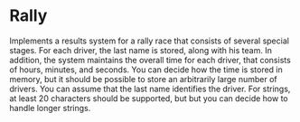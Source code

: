 # Rally
Implements a results system for a rally race that consists of several special stages. For each driver, the last name is stored, along with his team. In addition, the system maintains the overall time for each driver, that consists of hours, minutes, and seconds. You can decide how the time is stored in memory, but it should be possible to store an arbitrarily large number of drivers. You can assume that the last name identifies the driver. For strings, at least 20 characters should be supported, but but you can decide how to handle longer strings.
